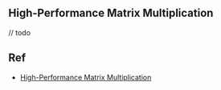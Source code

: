 
## High-Performance Matrix Multiplication

// todo

## Ref

- [High-Performance Matrix Multiplication](https://gist.github.com/nadavrot/5b35d44e8ba3dd718e595e40184d03f0)
